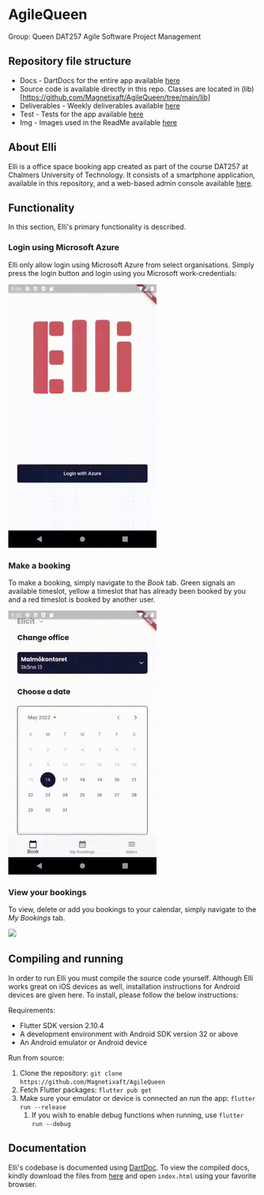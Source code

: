 # AgileQueen

Group: Queen
DAT257 Agile Software Project Management

## Repository file structure

* Docs - DartDocs for the entire app available [here](https://github.com/Magnetixaft/AgileQueen/tree/main/Docs)
* Source code is available directly in this repo. Classes are located in (lib)[https://github.com/Magnetixaft/AgileQueen/tree/main/lib]
* Deliverables - Weekly deliverables available [here](https://github.com/Magnetixaft/AgileQueen/tree/main/Deliverables)
* Test - Tests for the app available [here](https://github.com/Magnetixaft/AgileQueen/tree/main/test)
* Img - Images used in the ReadMe available [here](https://github.com/Magnetixaft/AgileQueen/tree/main/img)

## About Elli

Elli is a office space booking app created as part of the course DAT257 at Chalmers University of Technology. It consists of a smartphone application, available in this repository, and a web-based admin console available [here](https://github.com/Magnetixaft/elli_admin).

## Functionality

In this section, Elli's primary functionality is described.

### Login using Microsoft Azure

Elli only allow login using Microsoft Azure from select organisations. Simply press the login button and login using you Microsoft work-credentials:

<img src="https://github.com/Magnetixaft/AgileQueen/blob/main/img/azurelogin.gif" width="300" />

### Make a booking

To make a booking, simply navigate to the *Book* tab. Green signals an available timeslot, yellow a timeslot that has already been booked by you and a red timeslot is booked by another user.

<img src="https://github.com/Magnetixaft/AgileQueen/blob/main/img/book.gif" width="300" />

### View your bookings

To view, delete or add you bookings to your calendar, simply navigate to the *My Bookings* tab.

<img src="https://github.com/Magnetixaft/AgileQueen/blob/main/img/mybookings2.gif" width="300" />

## Compiling and running

In order to run Elli you must compile the source code yourself. Although Elli works great on iOS devices as well, installation instructions for Android devices are given here. To install, please follow the below instructions:

Requirements:
- Flutter SDK version 2.10.4
- A development environment with Android SDK version 32 or above
- An Android emulator or Android device

Run from source:
1. Clone the repository: `git clone https://github.com/Magnetixaft/AgileQueen`
2. Fetch Flutter packages: `flutter pub get`
3. Make sure your emulator or device is connected an run the app: `flutter run --release`
    1. If you wish to enable debug functions when running, use `flutter run --debug`

## Documentation

Elli's codebase is documented using [DartDoc](https://dart.dev/guides/language/effective-dart/documentation). To view the compiled docs, kindly download the files from [here](https://github.com/Magnetixaft/AgileQueen/tree/main/Docs) and open `index.html` using your favorite browser.




